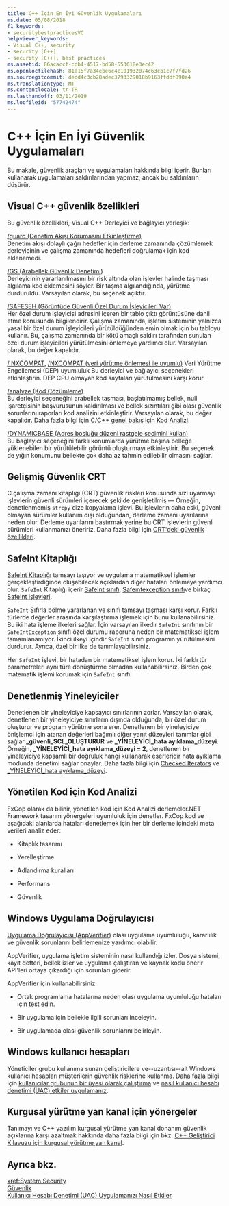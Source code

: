 ```yaml
---
title: C++ İçin En İyi Güvenlik Uygulamaları
ms.date: 05/08/2018
f1_keywords:
- securitybestpracticesVC
helpviewer_keywords:
- Visual C++, security
- security [C++]
- security [C++], best practices
ms.assetid: 86acaccf-cdb4-4517-bd58-553618e3ec42
ms.openlocfilehash: 81a15f7a34ebe6c4c101932074c63cb1c7f7fd26
ms.sourcegitcommit: dedd4c3cb28adec3793329018b9163ffddf890a4
ms.translationtype: MT
ms.contentlocale: tr-TR
ms.lasthandoff: 03/11/2019
ms.locfileid: "57742474"
---
```

# <a name="security-best-practices-for-c"></a>C++ İçin En İyi Güvenlik Uygulamaları

Bu makale, güvenlik araçları ve uygulamaları hakkında bilgi içerir. Bunları kullanarak uygulamaları saldırılarından yapmaz, ancak bu saldırıların düşürür.

## <a name="visual-c-security-features"></a>Visual C++ güvenlik özellikleri

Bu güvenlik özellikleri, Visual C++ Derleyici ve bağlayıcı yerleşik:

[/guard (Denetim Akışı Korumasını Etkinleştirme)](../build/reference/guard-enable-control-flow-guard.md)<br/>
Denetim akışı dolaylı çağrı hedefler için derleme zamanında çözümlemek derleyicinin ve çalışma zamanında hedefleri doğrulamak için kod eklenemedi.

[/GS (Arabellek Güvenlik Denetimi)](../build/reference/gs-buffer-security-check.md)<br/>
Derleyicinin yararlanılmasını bir risk altında olan işlevler halinde taşması algılama kod eklemesini söyler. Bir taşma algılandığında, yürütme durduruldu. Varsayılan olarak, bu seçenek açıktır.

[/SAFESEH (Görüntüde Güvenli Özel Durum İşleyicileri Var)](../build/reference/safeseh-image-has-safe-exception-handlers.md)<br/>
Her özel durum işleyicisi adresini içeren bir tablo çıktı görüntüsüne dahil etme konusunda bilgilendirir. Çalışma zamanında, işletim sisteminin yalnızca yasal bir özel durum işleyicileri yürütüldüğünden emin olmak için bu tabloyu kullanır. Bu, çalışma zamanında bir kötü amaçlı saldırı tarafından sunulan özel durum işleyicileri yürütülmesini önlemeye yardımcı olur. Varsayılan olarak, bu değer kapalıdır.

[/ NXCOMPAT](../build/reference/nxcompat.md), [/NXCOMPAT (veri yürütme önlemesi ile uyumlu)](../build/reference/nxcompat-compatible-with-data-execution-prevention.md) Veri Yürütme Engellemesi (DEP) uyumluluk Bu derleyici ve bağlayıcı seçenekleri etkinleştirin. DEP CPU olmayan kod sayfaları yürütülmesini karşı korur.

[/analyze (Kod Çözümleme)](../build/reference/analyze-code-analysis.md)<br/>
Bu derleyici seçeneğini arabellek taşması, başlatılmamış bellek, null işaretçisinin başvurusunun kaldırılması ve bellek sızıntıları gibi olası güvenlik sorunlarını raporları kod analizini etkinleştirir. Varsayılan olarak, bu değer kapalıdır. Daha fazla bilgi için [C/C++ genel bakış için Kod Analizi](/visualstudio/code-quality/code-analysis-for-c-cpp-overview).

[/DYNAMICBASE (Adres boşluğu düzeni rastgele seçimini kullan)](../build/reference/dynamicbase-use-address-space-layout-randomization.md)<br/>
Bu bağlayıcı seçeneğini farklı konumlarda yürütme başına belleğe yüklenebilen bir yürütülebilir görüntü oluşturmayı etkinleştirir. Bu seçenek de yığın konumunu bellekte çok daha az tahmin edilebilir olmasını sağlar.

## <a name="security-enhanced-crt"></a>Gelişmiş Güvenlik CRT

C çalışma zamanı kitaplığı (CRT) güvenlik riskleri konusunda sizi uyarmayı işlevlerin güvenli sürümleri içerecek şekilde genişletilmiş — Örneğin, denetlenmemiş `strcpy` dize kopyalama işlevi. Bu işlevlerin daha eski, güvenli olmayan sürümler kullanım dışı olduğundan, derleme zamanı uyarılarına neden olur. Derleme uyarılarını bastırmak yerine bu CRT işlevlerin güvenli sürümleri kullanmanızı öneririz. Daha fazla bilgi için [CRT'deki güvenlik özellikleri](../c-runtime-library/security-features-in-the-crt.md).

## <a name="safeint-library"></a>SafeInt Kitaplığı

[SafeInt Kitaplığı](../windows/safeint-library.md) tamsayı taşıyor ve uygulama matematiksel işlemler gerçekleştirdiğinde oluşabilecek açıklardan diğer hataları önlemeye yardımcı olur. `SafeInt` Kitaplığı içerir [SafeInt sınıfı](../windows/safeint-class.md), [Safeıntexception sınıfı](../windows/safeintexception-class.md)ve birkaç [SafeInt işlevleri](../windows/safeint-functions.md).

`SafeInt` Sıfırla bölme yararlanan ve sınıfı tamsayı taşması karşı korur. Farklı türlerde değerler arasında karşılaştırma işlemek için bunu kullanabilirsiniz. Bu iki hata işleme ilkeleri sağlar. İçin varsayılan ilkedir `SafeInt` sınıfının bir `SafeIntException` sınıfı özel durumu raporuna neden bir matematiksel işlem tamamlanamıyor. İkinci ilkeyi içindir `SafeInt` sınıfı programın yürütülmesini durdurur. Ayrıca, özel bir ilke de tanımlayabilirsiniz.

Her `SafeInt` işlevi, bir hatadan bir matematiksel işlem korur. İki farklı tür parametreleri aynı türe dönüştürme olmadan kullanabilirsiniz. Birden çok matematik işlemi korumak için `SafeInt` sınıfı.

## <a name="checked-iterators"></a>Denetlenmiş Yineleyiciler

Denetlenen bir yineleyiciye kapsayıcı sınırlarının zorlar. Varsayılan olarak, denetlenen bir yineleyiciye sınırların dışında olduğunda, bir özel durum oluşturur ve program yürütme sona erer. Denetlenen bir yineleyiciye önişlemci için atanan değerleri bağımlı diğer yanıt düzeyleri tanımlar gibi sağlar  **\_güvenli\_SCL\_OLUŞTURUR** ve  **\_YİNELEYİCİ\_hata ayıklama\_düzeyi**. Örneğin,  **\_YİNELEYİCİ\_hata ayıklama\_düzeyi = 2**, denetlenen bir yineleyiciye kapsamlı bir doğruluk hangi kullanarak eserleridir hata ayıklama modunda denetimi sağlar onaylar. Daha fazla bilgi için [Checked Iterators](../standard-library/checked-iterators.md) ve [ \_YİNELEYİCİ\_hata ayıklama\_düzeyi](../standard-library/iterator-debug-level.md).

## <a name="code-analysis-for-managed-code"></a>Yönetilen Kod için Kod Analizi

FxCop olarak da bilinir, yönetilen kod için Kod Analizi derlemeler.NET Framework tasarım yönergeleri uyumluluk için denetler. FxCop kod ve aşağıdaki alanlarda hataları denetlemek için her bir derleme içindeki meta verileri analiz eder:

- Kitaplık tasarımı

- Yerelleştirme

- Adlandırma kuralları

- Performans

- Güvenlik

## <a name="windows-application-verifier"></a>Windows Uygulama Doğrulayıcısı

[Uygulama Doğrulayıcısı (AppVerifier)](/windows-hardware/drivers/debugger/application-verifier
) olası uygulama uyumluluğu, kararlılık ve güvenlik sorunlarını belirlemenize yardımcı olabilir.

AppVerifier, uygulama işletim sisteminin nasıl kullandığı izler. Dosya sistemi, kayıt defteri, bellek izler ve uygulama çalıştıran ve kaynak kodu önerir API'leri ortaya çıkardığı için sorunları giderir.

AppVerifier için kullanabilirsiniz:

- Ortak programlama hatalarına neden olası uygulama uyumluluğu hataları için test edin.

- Bir uygulama için bellekle ilgili sorunları inceleyin.

- Bir uygulamada olası güvenlik sorunlarını belirleyin.

## <a name="windows-user-accounts"></a>Windows kullanıcı hesapları

Yöneticiler grubu kullanıma sunan geliştiricilere ve--uzantısı--ait Windows kullanıcı hesapları müşterilerin güvenlik risklerine kullanma. Daha fazla bilgi için [kullanıcılar grubunun bir üyesi olarak çalıştırma](running-as-a-member-of-the-users-group.md) ve [nasıl kullanıcı hesabı denetimi (UAC) etkiler uygulamanız](how-user-account-control-uac-affects-your-application.md).

## <a name="guidance-for-speculative-execution-side-channels"></a>Kurgusal yürütme yan kanal için yönergeler

Tanımayı ve C++ yazılım kurgusal yürütme yan kanal donanım güvenlik açıklarına karşı azaltmak hakkında daha fazla bilgi için bkz. [C++ Geliştirici Kılavuzu için kurgusal yürütme yan kanal](developer-guidance-speculative-execution.md).

## <a name="see-also"></a>Ayrıca bkz.

<xref:System.Security> <br/>
[Güvenlik](/dotnet/standard/security/index)<br/>
[Kullanıcı Hesabı Denetimi (UAC) Uygulamanızı Nasıl Etkiler](how-user-account-control-uac-affects-your-application.md)
